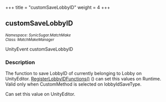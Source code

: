 +++
title = "customSaveLobbyID"
weight = 4
+++
## customSaveLobbyID
<small>*Namespace: SynicSugar.MatchMake* <br>
*Class: MatchMakeManager* </small>

UnityEvent customSaveLobbyID


### Description
The function to save LobbyID of currently belonging to Lobby on UnityEditor. 
[RegisterLobbyIDFunctions()](../../MatchMakeManager/registerlobbyidfunctions) () can set this values on Runtime.
Valid only when CustomMethod is selected on lobbyIdSaveType.

Can set this value on UnityEditor.
